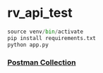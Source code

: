 # rv_api_test

```py
source venv/bin/activate
pip install requirements.txt
python app.py
```

### [Postman Collection]()
